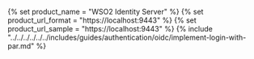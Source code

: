 {% set product_name = "WSO2 Identity Server" %}
{% set product_url_format = "https://localhost:9443" %}
{% set product_url_sample = "https://localhost:9443" %}
{% include "../../../../../../includes/guides/authentication/oidc/implement-login-with-par.md" %}